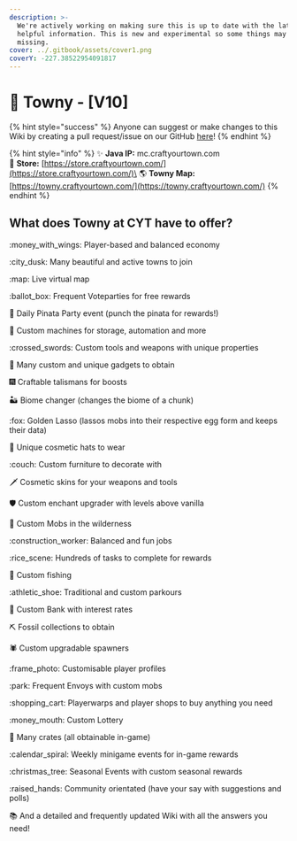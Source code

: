 ```yaml
---
description: >-
  We're actively working on making sure this is up to date with the latest and
  helpful information. This is new and experimental so some things may be
  missing.
cover: ../.gitbook/assets/cover1.png
coverY: -227.38522954091817
---
```


# 📘 Towny - \[V10]

{% hint style="success" %}
Anyone can suggest or make changes to this Wiki by creating a pull request/issue on our GitHub [here](https://github.com/CraftYourTown/cyt-wiki)!
{% endhint %}

{% hint style="info" %}
✨ **Java IP:** mc.craftyourtown.com\
🌠 **Store:** [https://store.craftyourtown.com/](https://store.craftyourtown.com/)\
🌎 **Towny Map:** [https://towny.craftyourtown.com/](https://towny.craftyourtown.com/)
{% endhint %}

## **What does Towny at CYT have to offer?**

:money\_with\_wings: Player-based and balanced economy&#x20;

:city\_dusk: Many beautiful and active towns to join&#x20;

:map: Live virtual map&#x20;

:ballot\_box: Frequent Voteparties for free rewards&#x20;

:llama: Daily Pinata Party event (punch the pinata for rewards!)&#x20;

:telescope: Custom machines for storage, automation and more

:crossed\_swords: Custom tools and weapons with unique properties&#x20;

:magnet: Many custom and unique gadgets to obtain&#x20;

:fireworks: Craftable talismans for boosts&#x20;

:desert: Biome changer (changes the biome of a chunk)&#x20;

:fox: Golden Lasso (lassos mobs into their respective egg form and keeps their data)&#x20;

:crown: Unique cosmetic hats to wear&#x20;

:couch: Custom furniture to decorate with&#x20;

:dagger: Cosmetic skins for your weapons and tools&#x20;

:shield: Custom enchant upgrader with levels above vanilla&#x20;

:zombie: Custom Mobs in the wilderness&#x20;

:construction\_worker: Balanced and fun jobs&#x20;

:rice\_scene: Hundreds of tasks to complete for rewards&#x20;

:dolphin: Custom fishing&#x20;

:athletic\_shoe: Traditional and custom parkours&#x20;

:bank: Custom Bank with interest rates&#x20;

:pick: Fossil collections to obtain&#x20;

:spider: Custom upgradable spawners&#x20;

:frame\_photo: Customisable player profiles&#x20;

:park: Frequent Envoys with custom mobs&#x20;

:shopping\_cart: Playerwarps and player shops to buy anything you need&#x20;

:money\_mouth: Custom Lottery&#x20;

:key: Many crates (all obtainable in-game)&#x20;

:calendar\_spiral: Weekly minigame events for in-game rewards&#x20;

:christmas\_tree: Seasonal Events with custom seasonal rewards

:raised\_hands: Community orientated (have your say with suggestions and polls)&#x20;

:books: And a detailed and frequently updated Wiki with all the answers you need!
